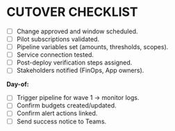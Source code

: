 # CUTOVER CHECKLIST

- [ ] Change approved and window scheduled.
- [ ] Pilot subscriptions validated.
- [ ] Pipeline variables set (amounts, thresholds, scopes).
- [ ] Service connection tested.
- [ ] Post-deploy verification steps assigned.
- [ ] Stakeholders notified (FinOps, App owners).

**Day-of:**

- [ ] Trigger pipeline for wave 1 → monitor logs.
- [ ] Confirm budgets created/updated.
- [ ] Confirm alert actions linked.
- [ ] Send success notice to Teams.
